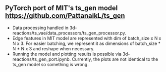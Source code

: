 ## PyTorch port of MIT's ts_gen model https://github.com/PattanaikL/ts_gen

- Data processing handled in 3d-reactions/ts_vae/data_processors/ts_gen_processor.py.
- Edge features in MIT model are represented with dim of batch_size x N x N x 3. For easier batching, we represent it as dimensions of batch_size * N * N x 3 and reshape when necessary.
- Running the model and plotting results is possible via 3d-reactions/ts_gen_port.ipynb. Currently, the plots are not identical to the ts_gen model so something is wrong.
